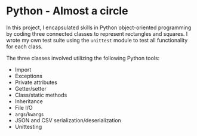 # Python - Almost a circle

In this project, I encapsulated skills in Python object-oriented programming
by coding three connected classes to represent rectangles and squares. I wrote my
own test suite using the `unittest` module to test all functionality for each
class.

The three classes involved utilizing the following Python tools:
* Import
* Exceptions
* Private attributes
* Getter/setter
* Class/static methods
* Inheritance
* File I/O
* `args`/`kwargs`
* JSON and CSV serialization/deserialization
* Unittesting
